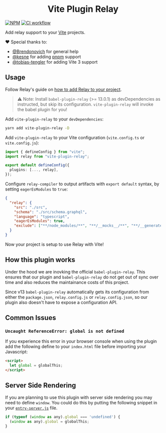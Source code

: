 <h1 align="center">Vite Plugin Relay</h1>

[![NPM](https://img.shields.io/npm/v/vite-plugin-relay)](https://www.npmjs.com/package/vite-plugin-relay)
[![CI workflow](https://github.com/oscartbeaumont/vite-plugin-relay/actions/workflows/ci.yml/badge.svg)](https://github.com/oscartbeaumont/vite-plugin-relay/actions)

Add relay support to your [Vite](https://vitejs.dev) projects.

❤️ Special thanks to:

- [@Brendonovich](https://github.com/Brendonovich) for general help
- [@kesne](https://github.com/kesne) for adding [pnpm](https://pnpm.io) support
- [@tobias-tengler](https://github.com/tobias-tengler) for adding Vite 3 support

## Usage

Follow Relay's guide on [how to add Relay to your project](https://relay.dev/docs/getting-started/installation-and-setup/).

> ⚠️ Note: Install `babel-plugin-relay` (>= 13.0.1) as devDependencies as instructed, but skip its configuration. `vite-plugin-relay` will invoke the babel plugin for you!

Add `vite-plugin-relay` to your `devDependencies`:

```bash
yarn add vite-plugin-relay -D
```

Add `vite-plugin-relay` to your Vite configuration (`vite.config.ts` or `vite.config.js`):

```typescript
import { defineConfig } from "vite";
import relay from "vite-plugin-relay";

export default defineConfig({
  plugins: [..., relay],
});
```

Configure `relay-compiler` to output artifacts with `export default` syntax, by setting `eagerEsModules` to `true`:

```json
{
  "relay": {
    "src": "./src",
    "schema": "./src/schema.graphql",
    "language": "typescript",
    "eagerEsModules": true,
    "exclude": ["**/node_modules/**", "**/__mocks__/**", "**/__generated__/**"]
  }
}
```

Now your project is setup to use Relay with Vite!

## How this plugin works

Under the hood we are inovking the official `babel-plugin-relay`. This ensures that our plugin and `babel-plugin-relay` do not get out of sync over time and also reduces the maintainance costs of this project.

Since v13 `babel-plugin-relay` automatically gets its configuration from either the `package.json`, `relay.config.js` or `relay.config.json`, so our plugin also doesn't have to expose a configuration API.

## Common Issues

### `Uncaught ReferenceError: global is not defined`

If you experience this error in your browser console when using the plugin add the following define to your `index.html` file before importing your Javascript:

```html
<script>
  let global = globalThis;
</script>
```

## Server Side Rendering

If you are planning to use this plugin with server side rendering you may need to define `window`. You could do this by putting the following snippet in your [`entry-server.js`](https://vitejs.dev/guide/ssr.html#source-structure) file.

```js
if (typeof (window as any).global === 'undefined') {
  (window as any).global = globalThis;
}
```
